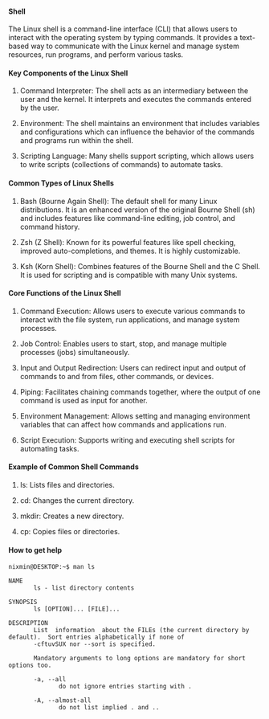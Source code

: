 #### Shell

The Linux shell is a command-line interface (CLI) that allows users to interact with the operating system by typing commands. It provides a text-based way to communicate with the Linux kernel and manage system resources, run programs, and perform various tasks.

#### Key Components of the Linux Shell

1) Command Interpreter: The shell acts as an intermediary between the user and the kernel. It interprets and executes the commands entered by the user.

2) Environment: The shell maintains an environment that includes variables and configurations which can influence the behavior of the commands and programs run within the shell.

3) Scripting Language: Many shells support scripting, which allows users to write scripts (collections of commands) to automate tasks.

#### Common Types of Linux Shells

1) Bash (Bourne Again Shell): The default shell for many Linux distributions. It is an enhanced version of the original Bourne Shell (sh) and includes features like command-line editing, job control, and command history.

2) Zsh (Z Shell): Known for its powerful features like spell checking, improved auto-completions, and themes. It is highly customizable.

3) Ksh (Korn Shell): Combines features of the Bourne Shell and the C Shell. It is used for scripting and is compatible with many Unix systems.

#### Core Functions of the Linux Shell

1) Command Execution: Allows users to execute various commands to interact with the file system, run applications, and manage system processes.

2) Job Control: Enables users to start, stop, and manage multiple processes (jobs) simultaneously.

3) Input and Output Redirection: Users can redirect input and output of commands to and from files, other commands, or devices.

4) Piping: Facilitates chaining commands together, where the output of one command is used as input for another.

5) Environment Management: Allows setting and managing environment variables that can affect how commands and applications run.

6) Script Execution: Supports writing and executing shell scripts for automating tasks.

#### Example of Common Shell Commands

1) ls: Lists files and directories.

2) cd: Changes the current directory.

3) mkdir: Creates a new directory.

4) cp: Copies files or directories.

#### How to get help

```
nixmin@DESKTOP:~$ man ls

NAME
       ls - list directory contents

SYNOPSIS
       ls [OPTION]... [FILE]...

DESCRIPTION
       List  information  about the FILEs (the current directory by default).  Sort entries alphabetically if none of
       -cftuvSUX nor --sort is specified.

       Mandatory arguments to long options are mandatory for short options too.

       -a, --all
              do not ignore entries starting with .

       -A, --almost-all
              do not list implied . and ..

```